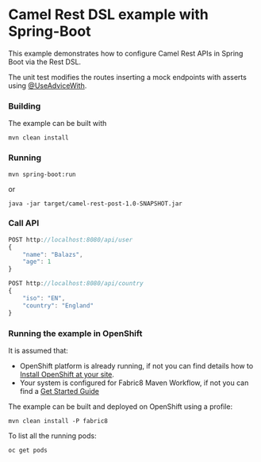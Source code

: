 # Camel Rest DSL example with Spring-Boot

This example demonstrates how to configure Camel Rest APIs in Spring Boot via the Rest DSL.

The unit test modifies the routes inserting a mock endpoints with asserts using [@UseAdviceWith](http://camel.apache.org/advicewith.html).

### Building

The example can be built with

    mvn clean install

### Running

	mvn spring-boot:run

or

    java -jar target/camel-rest-post-1.0-SNAPSHOT.jar

### Call API
```javascript
POST http://localhost:8080/api/user
{
	"name": "Balazs",
	"age": 1
}

POST http://localhost:8080/api/country
{
	"iso": "EN",
	"country": "England"
}
```

### Running the example in OpenShift

It is assumed that:
- OpenShift platform is already running, if not you can find details how to [Install OpenShift at your site](https://docs.openshift.com/container-platform/3.3/install_config/index.html).
- Your system is configured for Fabric8 Maven Workflow, if not you can find a [Get Started Guide](https://access.redhat.com/documentation/en/red-hat-jboss-middleware-for-openshift/3/single/red-hat-jboss-fuse-integration-services-20-for-openshift/)

The example can be built and deployed on OpenShift using a profile:

    mvn clean install -P fabric8

To list all the running pods:

    oc get pods
